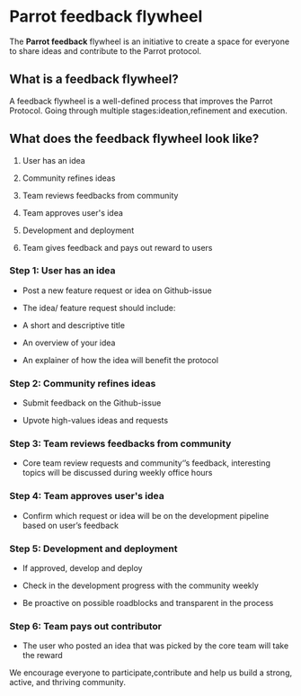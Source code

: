 # Parrot feedback flywheel

The **Parrot feedback** flywheel is an initiative to create a space for everyone to share ideas and contribute to the Parrot protocol.

##  What is a feedback flywheel?

A feedback flywheel is a well-defined process that improves the Parrot Protocol. Going through multiple stages:ideation,refinement and execution.

## What does the feedback flywheel look like?

1.  User has an idea
    
2.  Community refines ideas
    
3.  Team reviews feedbacks from community
    
4.  Team approves user's idea
    
5.  Development and deployment
    
6.  Team gives feedback and pays out reward to users

### Step 1: User has an idea

-   Post a new feature request or idea on Github-issue
    
-   The idea/ feature request should include:

  -   A short and descriptive title
  - An overview of your idea
  -  An explainer of how the idea will benefit the protocol

### Step 2: Community refines ideas

-   Submit feedback on the Github-issue
    
-   Upvote high-values ideas and requests

### Step 3: Team reviews feedbacks from community

-   Core team review requests and community‘’s feedback, interesting topics will be discussed during weekly office hours

### Step 4: Team approves user's idea

-   Confirm which request or idea will be on the development pipeline based on user’s feedback
    

### Step 5: Development and deployment

-   If approved, develop and deploy
    
-   Check in the development progress with the community weekly
    
-   Be proactive on possible roadblocks and transparent in the process
    

### Step 6: Team pays out contributor

-   The user who posted an idea that was picked by the core team will take the reward
    

We encourage everyone to participate,contribute and help us build a strong, active, and thriving community.